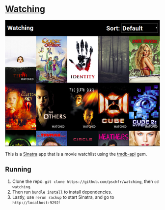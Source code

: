 # [Watching](https://watching-pschfr.herokuapp.com)

![Screenshot of Watching](screenshot.png)

This is a [Sinatra](http://sinatrarb.com) app that is a movie watchlist using the [tmdb-api](https://github.com/andrielfn/tmdb-api) gem.

## Running
1. Clone the repo. `git clone https://github.com/pschfr/watching`, then `cd watching`.
2. Then run `bundle install` to install dependencies.
3. Lastly, use `rerun rackup` to start Sinatra, and go to `http://localhost:9292`!
